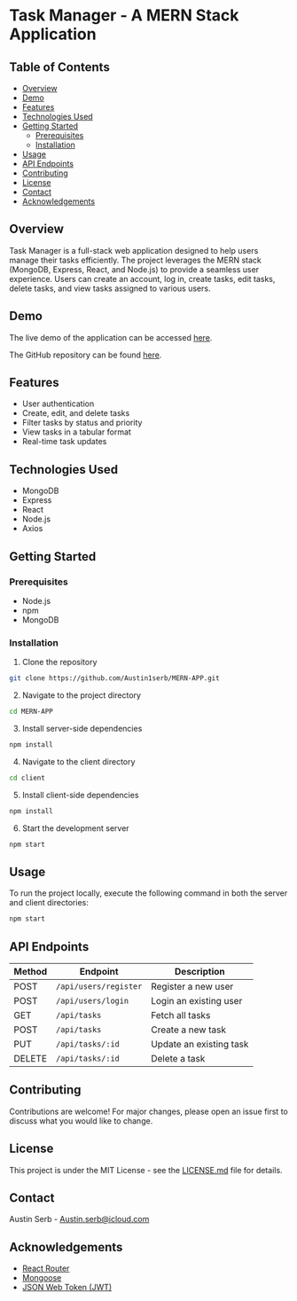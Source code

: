 # Task Manager - A MERN Stack Application

## Table of Contents

- [Overview](#overview)
- [Demo](#demo)
- [Features](#features)
- [Technologies Used](#technologies-used)
- [Getting Started](#getting-started)
  - [Prerequisites](#prerequisites)
  - [Installation](#installation)
- [Usage](#usage)
- [API Endpoints](#api-endpoints)
- [Contributing](#contributing)
- [License](#license)
- [Contact](#contact)
- [Acknowledgements](#acknowledgements)

## Overview

Task Manager is a full-stack web application designed to help users manage their tasks efficiently. The project leverages the MERN stack (MongoDB, Express, React, and Node.js) to provide a seamless user experience. Users can create an account, log in, create tasks, edit tasks, delete tasks, and view tasks assigned to various users.

## Demo

The live demo of the application can be accessed [here](http://3.84.147.38/).

The GitHub repository can be found [here](https://github.com/Austin1serb/MERN-APP.git).

## Features

- User authentication
- Create, edit, and delete tasks
- Filter tasks by status and priority
- View tasks in a tabular format
- Real-time task updates

## Technologies Used

- MongoDB
- Express
- React
- Node.js
- Axios

## Getting Started

### Prerequisites

- Node.js
- npm
- MongoDB

### Installation

1. Clone the repository
```bash
git clone https://github.com/Austin1serb/MERN-APP.git
```

2. Navigate to the project directory
```bash
cd MERN-APP
```

3. Install server-side dependencies
```bash
npm install
```

4. Navigate to the client directory
```bash
cd client
```

5. Install client-side dependencies
```bash
npm install
```

6. Start the development server
```bash
npm start
```

## Usage

To run the project locally, execute the following command in both the server and client directories:
```bash
npm start
```

## API Endpoints

| Method | Endpoint             | Description                      |
|--------|----------------------|----------------------------------|
| POST   | `/api/users/register`| Register a new user              |
| POST   | `/api/users/login`   | Login an existing user           |
| GET    | `/api/tasks`         | Fetch all tasks                  |
| POST   | `/api/tasks`         | Create a new task                |
| PUT    | `/api/tasks/:id`     | Update an existing task          |
| DELETE | `/api/tasks/:id`     | Delete a task                    |

## Contributing

Contributions are welcome! For major changes, please open an issue first to discuss what you would like to change.

## License

This project is under the MIT License - see the [LICENSE.md](LICENSE.md) file for details.

## Contact

Austin Serb - [Austin.serb@icloud.com](mailto:Austin.serb@icloud.com)

## Acknowledgements

- [React Router](https://reactrouter.com/)
- [Mongoose](https://mongoosejs.com/)
- [JSON Web Token (JWT)](https://jwt.io/)
